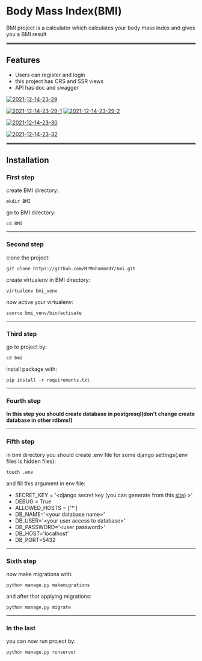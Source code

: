 # Body Mass Index(BMI)

BMI project is a calculator which calculates your body mass index and gives you a BMI result

<hr style="border:2px solid gray"> </hr>

## Features

* Users can register and login
* this project has CRS and SSR views
* API has doc and swagger


<a href="https://ibb.co/zZJyPmb"><img src="https://i.ibb.co/5LFNs1v/2021-12-14-23-29.png" alt="2021-12-14-23-29" border="0"></a>

<a href="https://ibb.co/XDNxQgf"><img src="https://i.ibb.co/m015jwr/2021-12-14-23-29-1.png" alt="2021-12-14-23-29-1" border="0"></a>
<a href="https://ibb.co/gvp2xZY"><img src="https://i.ibb.co/hXj6SF0/2021-12-14-23-29-2.png" alt="2021-12-14-23-29-2" border="0"></a>

<a href="https://ibb.co/DQXqq4n"><img src="https://i.ibb.co/1TVSSZx/2021-12-14-23-30.png" alt="2021-12-14-23-30" border="0"></a>

<a href="https://ibb.co/27Thwk6"><img src="https://i.ibb.co/TBs2ZgT/2021-12-14-23-32.png" alt="2021-12-14-23-32" border="0"></a>





<hr style="border:2px solid gray"> </hr>

## Installation

### First step

create BMI directory:

    mkdir BMI

go to BMI directory:

    cd BMI

---

### Second step

clone the project:

    git clone https://github.com/MrMohammadY/bmi.git

create virtualenv in BMI directory:

    virtualenv bmi_venv

now active your virtualenv:

    source bmi_venv/bin/activate

---

### Third step

go to project by:

    cd bmi

install package with:

    pip install -r requirements.txt

---

### Fourth step

**In this step you should create database in postgresql(don't change create database in other rdbms!)**

---

### Fifth step

in bmi directory you should create .env file for some django settings(.env files is hidden files):

    touch .env

and fill this argument in env file:

- SECRET_KEY = '\<django secret key (you can generate from this [site](https://djecrety.ir/)) >'
- DEBUG = True
- ALLOWED_HOSTS = ['*']
- DB_NAME='\<your database name>'
- DB_USER='\<your user access to database>'
- DB_PASSWORD='\<user password>'
- DB_HOST='localhost'
- DB_PORT=5432

---

### Sixth step

now make migrations with:

    python manage.py makemigrations

and after that applying migrations:

    python manage.py migrate

---

### In the last

you can now run project by:

    python manage.py runserver
